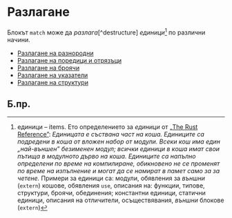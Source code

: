# Разлагане

Блокът `match` може да *разлага*[^destructure] *единици*[^items] по различни начини.

* [Разлагане на разнородни][tuple]
* [Разлагане на поредици и отрязъци][slice]
* [Разлагане на броячи][enum]
* [Разлагане на указатели][refs]
* [Разлагане на структури][struct]

## Б.пр.
[^destructuring]: разлагам – destructure, разлагане (на обекти в отделни променливи) – destructuring

[^items]: единици – items. Ето определението за *единици* от [„The Rust Reference”][rust_ref_book]:
 _Единицата е съствана част на коша. Единиците са подредени в коша от вложен
 набор от модули. Всеки кош има един „най-външен” безименен модул; всички
 единици в коша имат свои пътища в модулното дърво на коша. Единиците са
 напълно определени по време на компилиране, обикновено не се променят по
 време на изпълнение и могат да се намират в памет само за за четене._
 Примери за единици са: модули, обявления за *външни* (`extern`) кошове,
 обявления `use`, описания на: функции, типове, структури, броячи, обединения;
 константни единици, статични единици, описания на отличители, осъществявания,
 *външни* блокове (`extern`)


[rust_ref_book]: https://doc.rust-lang.org/reference/items.html
[enum]: destructuring/destructure_enum.md
[refs]: destructuring/destructure_pointers.md
[struct]: destructuring/destructure_structures.md
[tuple]: destructuring/destructure_tuple.md
[slice]: destructuring/destructure_slice.md
